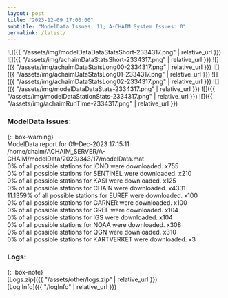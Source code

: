```yaml
---
layout: post
title: "2023-12-09 17:00:00"
subtitle: "ModelData Issues: 11; A-CHAIM System Issues: 0"
permalink: /latest/
---
```


![]({{ "/assets/img/modelDataDataStatsShort-2334317.png" | relative_url }})
![]({{ "/assets/img/achaimDataStatsShort-2334317.png" | relative_url }})
![]({{ "/assets/img/achaimDataStatsLong00-2334317.png" | relative_url }})
![]({{ "/assets/img/achaimDataStatsLong01-2334317.png" | relative_url }})
![]({{ "/assets/img/achaimDataStatsLong02-2334317.png" | relative_url }})
![]({{ "/assets/img/modelDataDataStats-2334317.png" | relative_url }})
![]({{ "/assets/img/modelDataStationStats-2334317.png" | relative_url }})
![]({{ "/assets/img/achaimRunTime-2334317.png" | relative_url }})


### ModelData Issues:  
  
{: .box-warning}  
 ModelData report for 09-Dec-2023 17:15:11   
 /home/chaim/ACHAIM_SERVER/A-CHAIM/modelData/2023/343/17/modelData.mat   
 0% of all possible stations for IONO were downloaded. x755   
 0% of all possible stations for SENTINEL were downloaded. x210   
 0% of all possible stations for KASI were downloaded. x125   
 0% of all possible stations for CHAIN were downloaded. x4331   
 11.1359% of all possible stations for EUREF were downloaded. x100   
 0% of all possible stations for GARNER were downloaded. x100   
 0% of all possible stations for GREF were downloaded. x104   
 0% of all possible stations for IGS were downloaded. x104   
 0% of all possible stations for NOAA were downloaded. x308   
 0% of all possible stations for QGN were downloaded. x310   
 0% of all possible stations for KARTVERKET were downloaded. x3   
  


### Logs:  
  
{: .box-note}  
[Logs.zip]({{ "/assets/other/logs.zip" | relative_url }})  
[Log Info]({{ "/logInfo" | relative_url }})  

